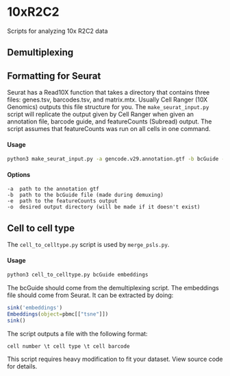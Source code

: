 # 10xR2C2
Scripts for analyzing 10x R2C2 data

## Demultiplexing ##

## Formatting for Seurat ##
Seurat has a Read10X function that takes a directory that contains three files: genes.tsv, barcodes.tsv, and matrix.mtx.
Usually Cell Ranger (10X Genomics) outputs this file structure for you.
The ```make_seurat_input.py``` script will replicate the output given by Cell Ranger when given an annotation file, barcode guide, and featureCounts (Subread) output.
The script assumes that featureCounts was run on all cells in one command.

#### Usage ####
```bash
python3 make_seurat_input.py -a gencode.v29.annotation.gtf -b bcGuide -e featureCounts.out -o /path/to/output
```

#### Options ####
```
-a  path to the annotation gtf
-b  path to the bcGuide file (made during demuxing)
-e  path to the featureCounts output
-o  desired output directory (will be made if it doesn't exist)
```

## Cell to cell type ##
The ```cell_to_celltype.py``` script is used by ```merge_psls.py```.

#### Usage ####
```bash
python3 cell_to_celltype.py bcGuide embeddings
```

The bcGuide should come from the demultiplexing script.
The embeddings file should come from Seurat. It can be extracted by doing:

```R
sink('embeddings')
Embeddings(object=pbmc[["tsne"]])
sink()
```

The script outputs a file with the following format:
```
cell number \t cell type \t cell barcode
```

This script requires heavy modification to fit your dataset. View source code for details.
